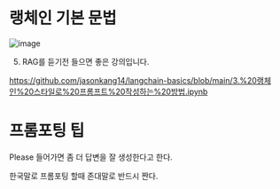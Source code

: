 # 랭체인 기본 문법 

![image](https://github.com/user-attachments/assets/00cad3e4-820c-44e8-979e-d6846c79b5df)


05. RAG를 듣기전 들으면 좋은 강의입니다. 

https://github.com/jasonkang14/langchain-basics/blob/main/3.%20랭체인%20스타일로%20프롬프트%20작성하는%20방법.ipynb

# 프롬포팅 팁

Please 들어가면 좀 더 답변을 잘 생성한다고 한다.

한국말로 프롬포팅 할때 존대말로 반드시 짠다.
